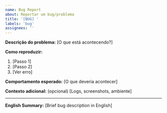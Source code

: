 ```yaml
---
name: Bug Report
about: Reportar um bug/problema
title: '[BUG] '
labels: 'bug'
assignees: ''
---
```


**Descrição do problema:**
[O que está acontecendo?]

**Como reproduzir:**
1. [Passo 1]
2. [Passo 2]
3. [Ver erro]

**Comportamento esperado:**
[O que deveria acontecer]

**Contexto adicional:** (opcional)
[Logs, screenshots, ambiente]

---
**English Summary:** [Brief bug description in English]